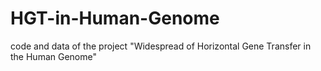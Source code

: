 # HGT-in-Human-Genome
code and data of the project "Widespread of Horizontal Gene Transfer in the Human Genome"
